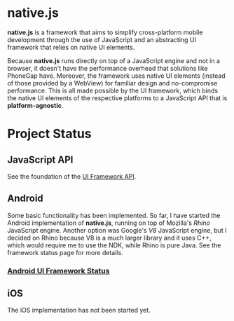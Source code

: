 # native.js

**native.js** is a framework that aims to simplify cross-platform mobile development through the use of JavaScript and an abstracting UI framework that relies on native UI elements.


Because **native.js** runs directly on top of a JavaScript engine and not in a browser, it doesn't have the performance overhead that solutions like PhoneGap have. Moreover, the framework uses native UI elements (instead of those provided by a WebView) for familiar design and no-compromise performance. This is all made possible by the UI framework, which binds the native UI elements of the respective platforms to a JavaScript API that is **platform-agnostic**.

# Project Status

## JavaScript API

See the foundation of the [UI Framework API](UIFrameworkAPI.md).

## Android

Some basic functionality has been implemented. So far, I have started the Android implementation of **native.js**, running on top of Mozilla's *Rhino* JavaScript engine. Another option was Google's *V8* JavaScript engine, but I decided on Rhino because V8 is a much larger library and it uses C++, which would require me to use the NDK, while Rhino is pure Java. See the framework status page for more details.

### [Android UI Framework Status](android/UIFrameworkStatus.md)

## iOS

The iOS implementation has not been started yet.

